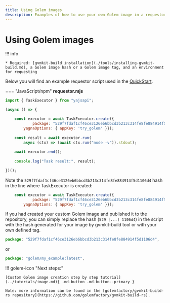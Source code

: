 ```yaml
---
title: Using Golem images
description: Examples of how to use your own Golem image in a requestor script
---
```


# Using Golem images

!!! info

    * Required: [gvmkit-build installation](./tools/installing-gvmkit-build.md), a Golem image hash or a Golem image tag, and an environment for requesting

Below you will find an example requestor script used in the [QuickStart](../quickstart/quickstart.md). 

=== "JavaScript/npm"
    **requestor.mjs**    
```js
import { TaskExecutor } from "yajsapi";

(async () => {

	const executor = await TaskExecutor.create({
    		package: "529f7fdaf1cf46ce3126eb6bbcd3b213c314fe8fe884914f5d1106d4",    
		yagnaOptions: { appKey: 'try_golem' }});
	
	const result = await executor.run(
		async (ctx) => (await ctx.run("node -v")).stdout);
	
	await executor.end();
	
	console.log("Task result:", result);

})();
```

Note the `529f7fdaf1cf46ce3126eb6bbcd3b213c314fe8fe884914f5d1106d4` hash in the line where TaskExecutor is created:


```js
	const executor = await TaskExecutor.create({
    		package: "529f7fdaf1cf46ce3126eb6bbcd3b213c314fe8fe884914f5d1106d4",    
		yagnaOptions: { appKey: 'try_golem' }});
```

If you had created your custom Golem image and published it to the repository, you can simply replace the hash (`529 [...] 1106d4`) in the script with the hash generated for your image by gvmkit-build tool or with your own defined tag.

```js
package: "529f7fdaf1cf46ce3126eb6bbcd3b213c314fe8fe884914f5d1106d4",
```
or

```js
package: "golem/my_example:latest",
```


!!! golem-icon "Next steps:"

    [Custom Golem image creation step by step tutorial](../tutorials/image.md){ .md-button .md-button--primary }
 
	Note: more information can be found in the [golemfactory/gvmkit-build-rs repository](https://github.com/golemfactory/gvmkit-build-rs).